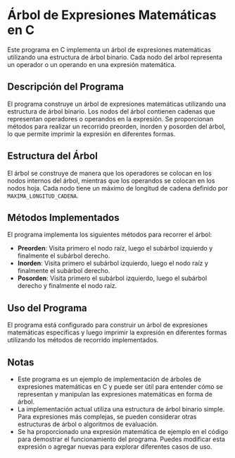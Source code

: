 # Árbol de Expresiones Matemáticas en C

Este programa en C implementa un árbol de expresiones matemáticas utilizando una estructura de árbol binario. Cada nodo del árbol representa un operador o un operando en una expresión matemática.

## Descripción del Programa

El programa construye un árbol de expresiones matemáticas utilizando una estructura de árbol binario. Los nodos del árbol contienen cadenas que representan operadores o operandos en la expresión. Se proporcionan métodos para realizar un recorrido preorden, inorden y posorden del árbol, lo que permite imprimir la expresión en diferentes formas.

## Estructura del Árbol

El árbol se construye de manera que los operadores se colocan en los nodos internos del árbol, mientras que los operandos se colocan en los nodos hoja. Cada nodo tiene un máximo de longitud de cadena definido por `MAXIMA_LONGITUD_CADENA`.

## Métodos Implementados

El programa implementa los siguientes métodos para recorrer el árbol:

- **Preorden**: Visita primero el nodo raíz, luego el subárbol izquierdo y finalmente el subárbol derecho.
- **Inorden**: Visita primero el subárbol izquierdo, luego el nodo raíz y finalmente el subárbol derecho.
- **Posorden**: Visita primero el subárbol izquierdo, luego el subárbol derecho y finalmente el nodo raíz.

## Uso del Programa

El programa está configurado para construir un árbol de expresiones matemáticas específicas y luego imprimir la expresión en diferentes formas utilizando los métodos de recorrido implementados.

## Notas

- Este programa es un ejemplo de implementación de árboles de expresiones matemáticas en C y puede ser útil para entender cómo se representan y manipulan las expresiones matemáticas en forma de árbol.
- La implementación actual utiliza una estructura de árbol binario simple. Para expresiones más complejas, se pueden considerar otras estructuras de árbol o algoritmos de evaluación.
- Se ha proporcionado una expresión matemática de ejemplo en el código para demostrar el funcionamiento del programa. Puedes modificar esta expresión o agregar nuevas para explorar diferentes casos de uso.